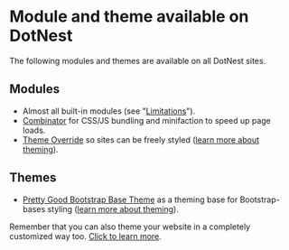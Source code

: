 # Module and theme available on DotNest


The following modules and themes are available on all DotNest sites.


## Modules
- Almost all built-in modules (see "[Limitations](Limitations)").
- [Combinator](https://combinator.codeplex.com/) for CSS/JS bundling and minifaction to speed up page loads.
- [Theme Override](https://themeoverride.codeplex.com/) so sites can be freely styled ([learn more about theming](Theming)).

## Themes
- [Pretty Good Bootstrap Base Theme](https://pgbootstrapbasetheme.codeplex.com/) as a theming base for Bootstrap-bases styling ([learn more about theming](Theming)).

Remember that you can also theme your website in a completely customized way too. [Click to learn more](Theming).